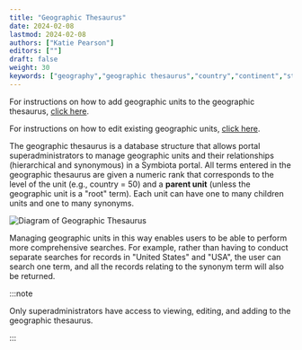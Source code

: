 ```yaml
---
title: "Geographic Thesaurus"
date: 2024-02-08
lastmod: 2024-02-08
authors: ["Katie Pearson"]
editors: [""]
draft: false
weight: 30
keywords: ["geography","geographic thesaurus","country","continent","state","province","county","municipality"]
---
```


For instructions on how to add geographic units to the geographic thesaurus, [click here](/Portal_Manager_Guide/Geographic_Thesaurus/adding_geographic_units).

For instructions on how to edit existing geographic units, [click here](/Portal_Manager_Guide/Geographic_Thesaurus/editing_geographic_thesaurus).

The geographic thesaurus is a database structure that allows portal superadministrators to manage geographic units and their relationships (hierarchical and synonymous) in a Symbiota portal. All terms entered in the geographic thesaurus are given a numeric rank that corresponds to the level of the unit (e.g., country = 50) and a **parent unit** (unless the geographic unit is a "root" term). Each unit can have one to many children units and one to many synonyms.

![Diagram of Geographic Thesaurus](/img/GeothesaurusModel.jpg)

Managing geographic units in this way enables users to be able to perform more comprehensive searches. For example, rather than having to conduct separate searches for records in "United States" and "USA", the user can search one term, and all the records relating to the synonym term will also be returned.

:::note

Only superadministrators have access to viewing, editing, and adding to the geographic thesaurus.

:::
